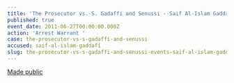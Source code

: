 ```yaml
---
title: 'The Prosecutor vs. S. Gadaffi and Senussi - Saif Al-Islam Gaddafi - Arrest Warrant '
published: true
event_date: 2011-06-27T00:00:00.000Z
action: 'Arrest Warrant '
case: the-prosecutor-vs-s-gadaffi-and-senussi
accused: saif-al-islam-gaddafi
slug: the-prosecutor-vs-s-gadaffi-and-senussi-events-saif-al-islam-gaddafi-arrest-warrant-
---
```



[Made public](https://www.icc-cpi.int/Pages/record.aspx?docNo=ICC-01/11-13)